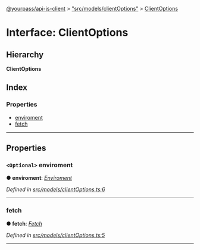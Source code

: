 [@yourpass/api-js-client](../README.md) > ["src/models/clientOptions"](../modules/_src_models_clientoptions_.md) > [ClientOptions](../interfaces/_src_models_clientoptions_.clientoptions.md)

# Interface: ClientOptions

## Hierarchy

**ClientOptions**

## Index

### Properties

* [enviroment](_src_models_clientoptions_.clientoptions.md#enviroment)
* [fetch](_src_models_clientoptions_.clientoptions.md#fetch)

---

## Properties

<a id="enviroment"></a>

### `<Optional>` enviroment

**● enviroment**: *[Enviroment](../enums/_src_constants_enviroments_.enviroment.md)*

*Defined in [src/models/clientOptions.ts:6](https://github.com/yourpass/yourpass-api-js-client/blob/598a0e7/src/models/clientOptions.ts#L6)*

___
<a id="fetch"></a>

###  fetch

**● fetch**: *[Fetch](../modules/_src_fetch_fetch_.md#fetch)*

*Defined in [src/models/clientOptions.ts:5](https://github.com/yourpass/yourpass-api-js-client/blob/598a0e7/src/models/clientOptions.ts#L5)*

___


